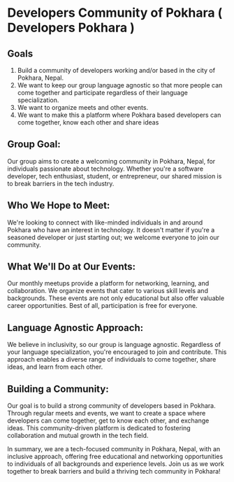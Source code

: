 # Developers Community of Pokhara ( Developers Pokhara )

## Goals
1. Build a community of developers working and/or based in the city of Pokhara, Nepal.
2. We want to keep our group language agnostic so that more people can come together and participate regardless of their language specialization.
3. We want to organize meets and other events.
4. We want to make this a platform where Pokhara based developers can come together, know each other and share ideas

## Group Goal:
Our group aims to create a welcoming community in Pokhara, Nepal, for individuals passionate about technology. Whether you're a software developer, tech enthusiast, student, or entrepreneur, our shared mission is to break barriers in the tech industry.

## Who We Hope to Meet:
We're looking to connect with like-minded individuals in and around Pokhara who have an interest in technology. It doesn't matter if you're a seasoned developer or just starting out; we welcome everyone to join our community.

## What We'll Do at Our Events:
Our monthly meetups provide a platform for networking, learning, and collaboration. We organize events that cater to various skill levels and backgrounds. These events are not only educational but also offer valuable career opportunities. Best of all, participation is free for everyone.

## Language Agnostic Approach:
We believe in inclusivity, so our group is language agnostic. Regardless of your language specialization, you're encouraged to join and contribute. This approach enables a diverse range of individuals to come together, share ideas, and learn from each other.

## Building a Community:
Our goal is to build a strong community of developers based in Pokhara. Through regular meets and events, we want to create a space where developers can come together, get to know each other, and exchange ideas. This community-driven platform is dedicated to fostering collaboration and mutual growth in the tech field.

In summary, we are a tech-focused community in Pokhara, Nepal, with an inclusive approach, offering free educational and networking opportunities to individuals of all backgrounds and experience levels. Join us as we work together to break barriers and build a thriving tech community in Pokhara!

